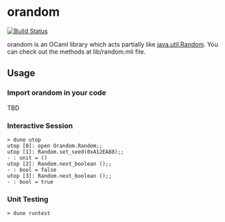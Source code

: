 # orandom
[![Build Status][]][CI Results]

orandom is an OCaml library which acts partially like [java.util.Random][].
You can check out the methods at lib/random.mli file.

## Usage

### Import orandom in your code

TBD

### Interactive Session

```console
> dune utop
utop [0]: open Orandom.Random;;
utop [1]: Random.set_seed(0xA12EA88);;
- : unit = ()
utop [2]: Random.next_boolean ();;
- : bool = false
utop [3]: Random.next_boolean ();;
- : bool = true
```

### Unit Testing

```console
> dune runtest
```

[Build Status]: https://travis-ci.org/r6eve/orandom.svg?branch=master
[CI Results]: https://travis-ci.org/r6eve/orandom
[java.util.Random]: https://docs.oracle.com/javase/10/docs/api/java/util/Random.html
